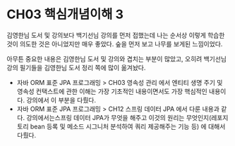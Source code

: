 # CH03 핵심개념이해 3

김영한님 도서 및 강의보다 백기선님 강의를 먼저 접했는데 나는 순서상 이렇게 학습한 것이 의도한 것은 아니었지만 매우 좋았다. 숲을 먼저 보고 나무를 보게된 느낌이었다.

아무튼 중요한 내용은 김영한님 도서 및 강의와 겹치는 부분이 많았고, 오히려 백기선님 강의 필기들을 김영한님 도서 정리 쪽에 많이 옮겨놨다.

* 자바 ORM 표준 JPA 프로그래밍 > CH03 영속성 관리 에서 엔티티 생명 주기 및 영속성 컨택스트에 관한 이해는 가장 기초적인 내용이면서도 가장 핵심적인 내용이다. 강의에서 이 부분을 다뤘다.
* 자바 ORM 표준 JPA 프로그래밍 > CH12 스프링 데이터 JPA 에서 다룬 내용과 같다. 강의에서는스프링 데이터 JPA가 무엇을 해주고 이것의 원리는 무엇인지(레포지토리 bean 등록 및 메소드 시그니처 분석하여 쿼리 제공해주는 기능 등) 에 대해서 다뤘다.

